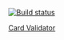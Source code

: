 [![Build status](https://ci.appveyor.com/api/projects/status/sl5r0ges3639reil?svg=true)](https://ci.appveyor.com/project/annamalia3000/tests-credit-card-validator)

[Card Validator](https://annamalia3000.github.io/tests-Credit-Card-Validator/)
